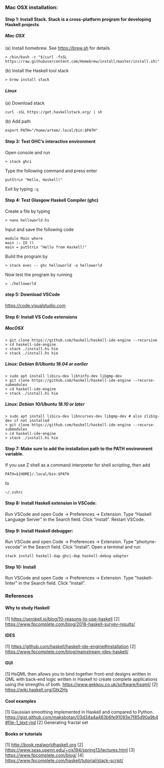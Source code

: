 ### Mac OSX installation:

#### Step 1: Install Stack. Stack is a cross-platform program for developing Haskell projects 
##### Mac OSX
(a) Install homebrew. See https://brew.sh for details
```
> /bin/bash -c "$(curl -fsSL https://raw.githubusercontent.com/Homebrew/install/master/install.sh)"
```
(b) Install the Haskell tool stack
```
> brew install stack
```

##### Linux

(a) Download stack
```
curl -sSL https://get.haskellstack.org/ | sh
```

(b) Add path
```
export PATH="/home/artem/.local/bin:$PATH"

```

#### Step 3: Test GHC’s interactive environment
Open console and run 
```
> stack ghci
```
Type the following command and press enter
```
putStrLn "Hello, Haskell!"
```
Exit by typing `:q`

#### Step 4: Test Glasgow Haskell Compiler (ghc)
Create a file by typing
```
> nano helloworld.hs
```
Input and save the following code
```
module Main where  
main :: IO () 
main = putStrLn "Hello from Haskell!"  
```

Build the program by
```
> stack exec -- ghc helloworld -o helloworld
```
Now test the program by running
```
> ./helloworld
```

#### step 5: Download VSCode
https://code.visualstudio.com

#### Step 6: Install VS Code extensions
##### MacOSX
```
> git clone https://github.com/haskell/haskell-ide-engine --recursive 
> cd haskell-ide-engine
> stack ./install.hs hie
> stack ./install.hs hie
```

##### Linux: Debian 9/Ubuntu 18.04 or earlier
```
> sudo apt install libicu-dev libtinfo-dev libgmp-dev
> git clone https://github.com/haskell/haskell-ide-engine --recurse-submodules
> cd haskell-ide-engine
> stack ./install.hs hie
```

##### Linux: Debian 10/Ubuntu 18.10 or later
```
> sudo apt install libicu-dev libncurses-dev libgmp-dev # also zlib1g-dev if not installed
> git clone https://github.com/haskell/haskell-ide-engine --recurse-submodules
> cd haskell-ide-engine
> stack ./install.hs hie
```


#### Step 7: Make sure to add the installation path to the PATH environment variable. 
If you use Z shell as a command interpreter for shell scripting, then add 
```
PATH=${HOME}/.local/bin:$PATH
```
to 
```
~/.zshrc
```

#### Step 8: Install Haskell extension in VSCode: 
Run VSCode and open Code -> Preferences -> Extension. Type “Haskell Language Server” in the Search field. Click “install”. Restart VSCode.

#### Step 9: Install Haskell debugger:
Run VSCode and open Code -> Preferences -> Extension. Type "phoityne-vscode" in the Search field. Click “install”.
Open a terminal and run
```
stack install haskell-dap ghci-dap haskell-debug-adapter
```
#### Step 10: Install
Run VSCode and open Code -> Preferences -> Extension. Type "haskell-linter" in the Search field. Click “install”.


### References

#### Why to study Haskell
[1] https://serokell.io/blog/10-reasons-to-use-haskell
[2] https://www.fpcomplete.com/blog/2018-haskell-survey-results/

#### IDES
[1] https://github.com/haskell/haskell-ide-engine#installation
[2] https://www.fpcomplete.com/blog/mainstream-ides-haskell/

#### GUI
[1] HsQML then allows you to bind together front-end designs written in QML with back-end logic written in Haskell to create complete applications using the strengths of both. https://www.gekkou.co.uk/software/hsqml/
[2]  https://wiki.haskell.org/Gtk2Hs

#### Cool examples
[1] Gaussian smoothing implemented in Haskell and compared to Python. https://gist.github.com/maksbotan/03d34a4a463b6fe91093e7f85d90a9b4#file-1_text-md
[2] Generating fractal set

#### Books or tutorials
[1] http://book.realworldhaskell.org
[2] https://www.seas.upenn.edu/~cis194/spring13/lectures.html
[3] https://www.fpcomplete.com/blog/
[4] https://www.fpcomplete.com/haskell/tutorial/stack-script/
